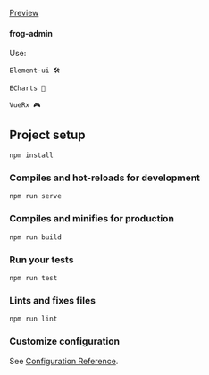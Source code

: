 [Preview](https://tarnishablec.github.io/frog-admin/#/)

#### frog-admin

Use:

    Element-ui 🛠 
    
    ECharts 🌈
    
    VueRx 🎮

## Project setup
```
npm install
```

### Compiles and hot-reloads for development
```
npm run serve
```

### Compiles and minifies for production
```
npm run build
```

### Run your tests
```
npm run test
```

### Lints and fixes files
```
npm run lint
```

### Customize configuration
See [Configuration Reference](https://cli.vuejs.org/config/).
